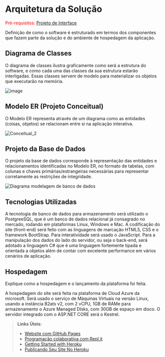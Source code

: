 # Arquitetura da Solução

<span style="color:red">Pré-requisitos: <a href="3-Projeto de Interface.md"> Projeto de Interface</a></span>

Definição de como o software é estruturado em termos dos componentes que fazem parte da solução e do ambiente de hospedagem da aplicação.

## Diagrama de Classes

O diagrama de classes ilustra graficamente como será a estrutura do software, e como cada uma das classes da sua estrutura estarão interligadas. Essas classes servem de modelo para materializar os objetos que executarão na memória.

![image](https://github.com/ICEI-PUC-Minas-PMV-ADS/pmv-ads-2024-1-e2-proj-int-t8-pmv-ads-2024-1-e2-roda-velha/assets/59897366/fdaaf7a1-c32c-42ef-aa4d-9febd07a0752)



## Modelo ER (Projeto Conceitual)

O Modelo ER representa através de um diagrama como as entidades (coisas, objetos) se relacionam entre si na aplicação interativa.

![Conceitual_2](https://github.com/ICEI-PUC-Minas-PMV-ADS/pmv-ads-2024-1-e2-proj-int-t8-pmv-ads-2024-1-e2-roda-velha/assets/59897366/152238e6-0bcc-4b82-9d73-1e2bade36b38)



## Projeto da Base de Dados

O projeto da base de dados corresponde à representação das entidades e relacionamentos identificadas no Modelo ER, no formato de tabelas, com colunas e chaves primárias/estrangeiras necessárias para representar corretamente as restrições de integridade.
 
![Diagrama modelagem de banco de dados](https://github.com/ICEI-PUC-Minas-PMV-ADS/pmv-ads-2024-1-e2-proj-int-t8-pmv-ads-2024-1-e2-roda-velha/assets/59897366/aac947fe-d289-4706-bba8-8ce65f38e920)


## Tecnologias Utilizadas

A tecnologia de banco de dados para armazenamento será utilizado o PostgreeSQL, que é um banco de dados relacional já consagrado no mercado, rodando em plataformas Linux, Windows e Mac.
A codificação do site (front-end) será feito com as linguagens de marcação HTML5, CSS e o framework BootStrap. Para interatividade será usado o JavaScript.
Para a manipulação dos dados do lado do servidor, ou seja o back-end, será adotado a linguagem C# que é uma linguagem fortemente tipada e orientada a objetos além de contar com excelente performance em vários cenários de aplicação.

## Hospedagem

Explique como a hospedagem e o lançamento da plataforma foi feita.

A hospedagem do site será feita na plataforma de Cloud Azure da microsoft. Será usado o serviço de Máquinas Virtuais na versão Linux, usando a instância B2ats v2, com 2 vCPU, 1GB de RAMe para armazenamento o Azure Managed DIsks, com 30GB de espaço em disco.
O servidor integrado com o ASP.NET CORE será o Kestrel.

> **Links Úteis**:
>
> - [Website com GitHub Pages](https://pages.github.com/)
> - [Programação colaborativa com Repl.it](https://repl.it/)
> - [Getting Started with Heroku](https://devcenter.heroku.com/start)
> - [Publicando Seu Site No Heroku](http://pythonclub.com.br/publicando-seu-hello-world-no-heroku.html)
